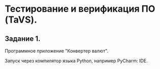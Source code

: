 # Тестирование и верификация ПО (TaVS).
## Задание 1.
Программное приложение "Конвертер валют".

Запуск через компилятор языка Python, например PyCharm: IDE.

